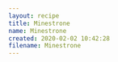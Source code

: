 ```yaml
---
layout: recipe
title: Minestrone
name: Minestrone
created: 2020-02-02 10:42:28
filename: Minestrone
---
```

